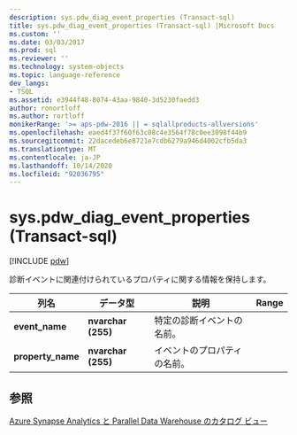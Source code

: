 ```yaml
---
description: sys.pdw_diag_event_properties (Transact-sql)
title: sys.pdw_diag_event_properties (Transact-sql) |Microsoft Docs
ms.custom: ''
ms.date: 03/03/2017
ms.prod: sql
ms.reviewer: ''
ms.technology: system-objects
ms.topic: language-reference
dev_langs:
- TSQL
ms.assetid: e3944f48-8074-43aa-9840-3d5230faedd3
author: ronortloff
ms.author: rortloff
monikerRange: '>= aps-pdw-2016 || = sqlallproducts-allversions'
ms.openlocfilehash: eaed4f37f60f63c08c4e3564f78c0ee3098f44b9
ms.sourcegitcommit: 22dacedeb6e8721e7cdb6279a946d4002cfb5da3
ms.translationtype: MT
ms.contentlocale: ja-JP
ms.lasthandoff: 10/14/2020
ms.locfileid: "92036795"
---
```

# <a name="syspdw_diag_event_properties-transact-sql"></a>sys.pdw_diag_event_properties (Transact-sql)
[!INCLUDE [pdw](../../includes/applies-to-version/pdw.md)]

  診断イベントに関連付けられているプロパティに関する情報を保持します。  
  
|列名|データ型|説明|Range|  
|-----------------|---------------|-----------------|-----------|  
|**event_name**|**nvarchar (255)**|特定の診断イベントの名前。||  
|**property_name**|**nvarchar (255)**|イベントのプロパティの名前。||  
  
## <a name="see-also"></a>参照  
 [Azure Synapse Analytics と Parallel Data Warehouse のカタログ ビュー](../../relational-databases/system-catalog-views/sql-data-warehouse-and-parallel-data-warehouse-catalog-views.md)  
  
  

